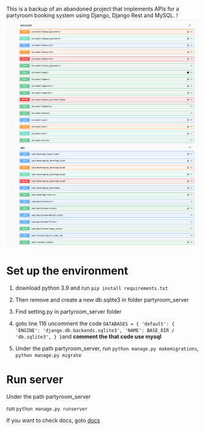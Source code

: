 This is a backup of an abandoned project that implements APIs for a partyroom booking system using Django, Django Rest and MySQL.
!![partyroom_server](partyroom_server/apis.png)

# Set up the environment
1. download python 3.9 and
run `pip install requirements.txt`

2. Then remove and create a new db.sqlite3 in folder partyroom_server

3. Find setting.py in partyroom_server folder

4. goto line 116 uncomment the code 
`DATABASES = {
    'default': {
        'ENGINE': 'django.db.backends.sqlite3',
        'NAME': BASE_DIR / 'db.sqlite3',
    }
}`and **comment the that code use mysql**

5. Under the path partyroom_server, run `python manage.py makemigrations`, `python manage.py migrate`
# Run server
Under the path partyroom_server

run `python manage.py runserver`

If you want to check docs,
goto [docs](http://127.0.0.1:8000/docs)

